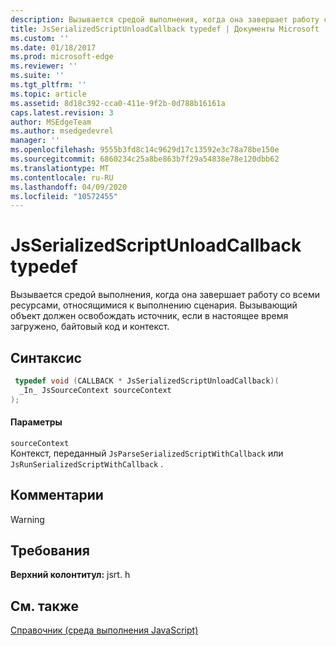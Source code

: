 ```yaml
---
description: Вызывается средой выполнения, когда она завершает работу со всеми ресурсами, относящимися к выполнению сценария. Вызывающий объект должен освобождать источник, если в настоящее время загружено, байтовый код и контекст.
title: JsSerializedScriptUnloadCallback typedef | Документы Microsoft
ms.custom: ''
ms.date: 01/18/2017
ms.prod: microsoft-edge
ms.reviewer: ''
ms.suite: ''
ms.tgt_pltfrm: ''
ms.topic: article
ms.assetid: 8d18c392-cca0-411e-9f2b-0d788b16161a
caps.latest.revision: 3
author: MSEdgeTeam
ms.author: msedgedevrel
manager: ''
ms.openlocfilehash: 9555b3fd8c14c9629d17c13592e3c78a78be150e
ms.sourcegitcommit: 6860234c25a8be863b7f29a54838e78e120dbb62
ms.translationtype: MT
ms.contentlocale: ru-RU
ms.lasthandoff: 04/09/2020
ms.locfileid: "10572455"
---
```

# JsSerializedScriptUnloadCallback typedef
Вызывается средой выполнения, когда она завершает работу со всеми ресурсами, относящимися к выполнению сценария. Вызывающий объект должен освобождать источник, если в настоящее время загружено, байтовый код и контекст.  
  
## Синтаксис  
  
```cpp  
 typedef void (CALLBACK * JsSerializedScriptUnloadCallback)(  
  _In_ JsSourceContext sourceContext  
);  
```  
  
#### Параметры  
 `sourceContext`  
 Контекст, переданный `JsParseSerializedScriptWithCallback` или `JsRunSerializedScriptWithCallback` .  
  
## Комментарии  
  
> [!WARNING]
## Требования  
 **Верхний колонтитул:** jsrt. h  
  
## См. также  
 [Справочник (среда выполнения JavaScript)](../chakra-hosting/reference-javascript-runtime.md)